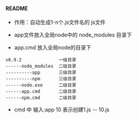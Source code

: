 #### README

- 作用：自动生成1-n个.js文件名的 js文件

- app文件放入全局node中的 node_modules 目录下
- app.cmd 放入全局node的目录下

```
v6.9.2              一级目录
------node_modules  二级目录
----------app       三级目录
----------npm       三级目录
------node.exe      二级目录
------app.cmd       二级目录
------npm.cmd       二级目录
```

- cmd 中 输入:app 10  表示创建1.js -- 10.js 